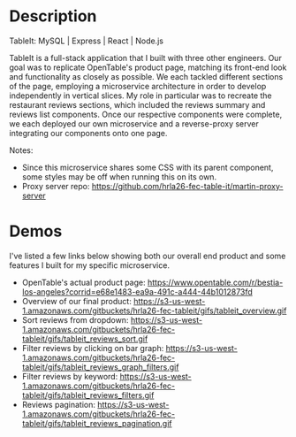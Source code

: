 # Description
TableIt: MySQL | Express | React | Node.js

TableIt is a full-stack application that I built with three other engineers. Our goal was to replicate OpenTable's product page, matching its front-end look and functionality as closely as possible. We each tackled different sections of the page, employing a microservice architecture in order to develop independently in vertical slices. My role in particular was to recreate the restaurant reviews sections, which included the reviews summary and reviews list components. Once our respective components were complete, we each deployed our own microservice and a reverse-proxy server integrating our components onto one page.

Notes:
- Since this microservice shares some CSS with its parent component, some styles may be off when running this on its own.
- Proxy server repo: https://github.com/hrla26-fec-table-it/martin-proxy-server

# Demos
I've listed a few links below showing both our overall end product and some features I built for my specific microservice.
- OpenTable's actual product page: https://www.opentable.com/r/bestia-los-angeles?corrid=e68e1483-ea9a-491c-a444-44b1012873fd
- Overview of our final product: https://s3-us-west-1.amazonaws.com/gitbuckets/hrla26-fec-tableit/gifs/tableit_overview.gif
- Sort reviews from dropdown: https://s3-us-west-1.amazonaws.com/gitbuckets/hrla26-fec-tableit/gifs/tableit_reviews_sort.gif
- Filter reviews by clicking on bar graph: https://s3-us-west-1.amazonaws.com/gitbuckets/hrla26-fec-tableit/gifs/tableit_reviews_graph_filters.gif
- Filter reviews by keyword: https://s3-us-west-1.amazonaws.com/gitbuckets/hrla26-fec-tableit/gifs/tableit_reviews_filters.gif
- Reviews pagination: https://s3-us-west-1.amazonaws.com/gitbuckets/hrla26-fec-tableit/gifs/tableit_reviews_pagination.gif
